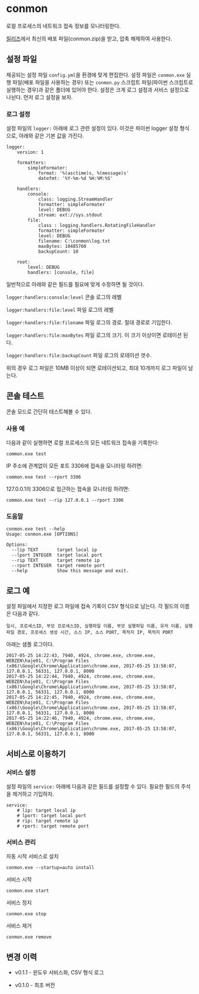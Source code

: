 # conmon

로컬 프로세스의 네트워크 접속 정보를 모니터링한다.

[릴리즈](https://github.com/haje01/conmon/releases)에서 최신의 배포 파일(conmon.zip)을 받고, 압축 해제하여 사용한다.


## 설정 파일

제공되는 설정 파일 `config.yml`을 환경에 맞게 편집한다. 설정 파일은 `conmon.exe` 실행 파일(배포 파일을 사용하는 경우) 또는 `conmon.py` 스크립트 파일(파이썬 스크립트로 실행하는 경우)과 같은 폴더에 있어야 한다. 설정은 크게 로그 설정과 서비스 설정으로 나뉜다. 먼저 로그 설정을 보자.

### 로그 설정

설정 파일의 `logger:` 아래에 로그 관련 설정이 있다. 이것은 파이썬 logger 설정 형식으로, 아래와 같은 기본 값을 가진다.

    logger:
        version: 1

        formatters:
            simpleFormater:
                format: '%(asctime)s, %(message)s'
                datefmt: '%Y-%m-%d %H:%M:%S'

        handlers:
            console:
                class: logging.StreamHandler
                formatter: simpleFormater
                level: DEBUG
                stream: ext://sys.stdout
            file:
                class : logging.handlers.RotatingFileHandler
                formatter: simpleFormater
                level: DEBUG
                filename: C:\conmon\log.txt
                maxBytes: 10485760
                backupCount: 10

        root:
            level: DEBUG
            handlers: [console, file]

일반적으로 아래와 같은 필드를 필요에 맞게 수정하면 될 것이다.

`logger:handlers:console:level` 콘솔 로그의 레벨

`logger:handlers:file:level` 파일 로그의 레벨

`logger:handlers:file:filename` 파일 로그의 경로. 절대 경로로 기입한다.

`logger:handlers:file:maxBytes` 파일 로그의 크기. 이 크기 이상이면 로테이션 된다.

`logger:handlers:file:backupCount` 파일 로그의 로테이션 갯수.

위의 경우 로그 파일은 10MB 이상이 되면 로테이션되고, 최대 10개까지 로그 파일이 남는다.


## 콘솔 테스트

콘솔 모드로 간단히 테스트해볼 수 있다.

### 사용 예

다음과 같이 실행하면 로컬 프로세스의 모든 네트워크 접속을 기록한다:

    common.exe test

IP 주소에 관계없이 모든 포트 3306에 접속을 모니터링 하려면:

    common.exe test --rport 3306

127.0.0.1의 3306으로 접근하는 접속을 모니터링 하려면:

    common.exe test --rip 127.0.0.1 --rport 3306


### 도움말

    conmon.exe test --help
    Usage: conmon.exe [OPTIONS]

    Options:
      --lip TEXT       target local ip
      --lport INTEGER  target local port
      --rip TEXT       target remote ip
      --rport INTEGER  target remote port
      --help           Show this message and exit.


## 로그 예

설정 파일에서 지정한 로그 파일에 접속 기록이 CSV 형식으로 남는다. 각 필드의 이름은 다음과 같다.

    일시, 프로세스ID, 부모 프로세스ID, 실행파일 이름, 부모 실행파일 이름, 유저 이름, 실행파일 경로, 프로세스 생성 시간, 소스 IP, 소스 PORT, 목적지 IP, 목적지 PORT

아래는 샘플 로그이다.

    2017-05-25 14:22:43, 7940, 4924, chrome.exe, chrome.exe, WEBZEN\haje01, C:\Program Files (x86)\Google\Chrome\Application\chrome.exe, 2017-05-25 13:58:07, 127.0.0.1, 56331, 127.0.0.1, 8000
    2017-05-25 14:22:44, 7940, 4924, chrome.exe, chrome.exe, WEBZEN\haje01, C:\Program Files (x86)\Google\Chrome\Application\chrome.exe, 2017-05-25 13:58:07, 127.0.0.1, 56331, 127.0.0.1, 8000
    2017-05-25 14:22:45, 7940, 4924, chrome.exe, chrome.exe, WEBZEN\haje01, C:\Program Files (x86)\Google\Chrome\Application\chrome.exe, 2017-05-25 13:58:07, 127.0.0.1, 56331, 127.0.0.1, 8000
    2017-05-25 14:22:46, 7940, 4924, chrome.exe, chrome.exe, WEBZEN\haje01, C:\Program Files (x86)\Google\Chrome\Application\chrome.exe, 2017-05-25 13:58:07, 127.0.0.1, 56331, 127.0.0.1, 8000


## 서비스로 이용하기

### 서비스 설정

설정 파일의 `service:` 아래에 다음과 같은 필드를 설정할 수 있다. 필요한 필드의 주석을 제거하고 기입하자.

    service:
        # lip: target local ip
        # lport: target local port
        # rip: target remote ip
        # rport: target remote port


### 서비스 관리

자동 시작 서비스로 설치

    conmon.exe --startup=auto install

서비스 시작

    conmon.exe start

서비스 정지

    conmon.exe stop

서비스 제거

    conmon.exe remove


## 변경 이력

- v0.1.1 - 윈도우 서비스화, CSV 형식 로그

- v0.1.0 - 최초 버전
